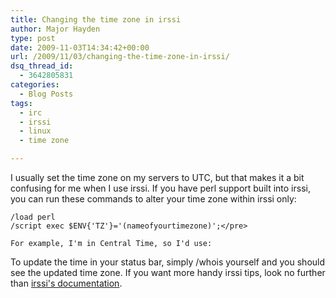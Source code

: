 ```yaml
---
title: Changing the time zone in irssi
author: Major Hayden
type: post
date: 2009-11-03T14:34:42+00:00
url: /2009/11/03/changing-the-time-zone-in-irssi/
dsq_thread_id:
  - 3642805831
categories:
  - Blog Posts
tags:
  - irc
  - irssi
  - linux
  - time zone

---
```

I usually set the time zone on my servers to UTC, but that makes it a bit confusing for me when I use irssi. If you have perl support built into irssi, you can run these commands to alter your time zone within irssi only:

```
/load perl
/script exec $ENV{'TZ'}='(nameofyourtimezone)';</pre>

For example, I'm in Central Time, so I'd use:

```


To update the time in your status bar, simply /whois yourself and you should see the updated time zone. If you want more handy irssi tips, look no further than [irssi's documentation][1].

 [1]: http://irssi.org/documentation/tips
